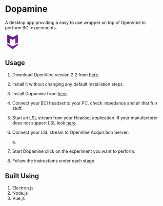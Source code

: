 # Dopamine
A desktop app providing a easy to use wrapper on top of OpenVibe  to perform BCI experiments.

![alt text](https://github.com/adam-p/markdown-here/raw/master/src/common/images/icon48.png "Logo Title Text 1")


## Usage
1. Download OpenVibe version 2.2 from [here](http://openvibe.inria.fr/downloads/).

2. Install it without changing any default installation steps.

3. Install Dopamine from [here](#home).

4. Connect your BCI headset to your PC, check impedance and all that fun stuff.

5. Start an LSL stream from your Headset application. If your manufactorer does not support LSL look [here](https://github.com/sccn/labstreaminglayer).

6. Connect your LSL stream to OpenVibe Acquisition Server:

    a. <IMAGE COMING SOON>

7. Start Dopamine click on the experiment you want to perform.

8. Follow the instructions under each stage.


## Built Using
1. Electron.js
2. Node.js
3. Vue.js



